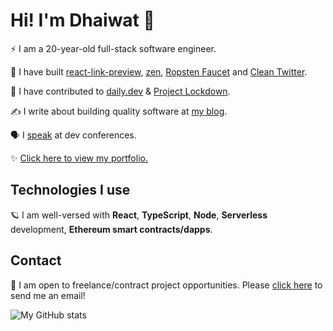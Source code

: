 # Hi! I'm Dhaiwat 👋

⚡ I am a 20-year-old full-stack software engineer.

🔨 I have built [react-link-preview](https://www.npmjs.com/package/@dhaiwat10/react-link-preview), [zen](https://zenquotes.dhaiwatpandya.com), [Ropsten Faucet](https://ropsten-faucet.dhaiwatpandya.com/) and [Clean Twitter](https://chrome.google.com/webstore/detail/clean-twitter/ibcjnfhpdjinbcmojnmpnokcgfljiebb?hl=en&authuser=0).

💖 I have contributed to [daily.dev](https://github.com/dailydotdev/apps) & [Project Lockdown](https://github.com/TheIOFoundation/ProjectLockdown).

✍ I write about building quality software at [my blog](https://blog.dhaiwatpandya.com).

🗣 I [speak](https://youtube.com/playlist?list=PLR2qW6nkUuS_x3u_NDsMerYL2d3jjVJpE) at dev conferences.

✨ <a href="https://dhaiwatpandya.com" target="_blank">Click here to view my portfolio.</a>

## Technologies I use

🪐 I am well-versed with **React**, **TypeScript**, **Node**, **Serverless** development, **Ethereum smart contracts/dapps**.

## Contact

📩 I am open to freelance/contract project opportunities. Please <a href="mailto:dhaiwatpandya@gmail.com">click here</a> to send me an email!

![My GitHub stats](https://github-readme-stats.vercel.app/api?username=dhaiwat10&include_all_commits=true)
